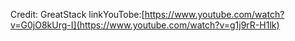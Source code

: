 Credit: GreatStack linkYouTobe:[https://www.youtube.com/watch?v=G0jO8kUrg-I](https://www.youtube.com/watch?v=g1j9rR-H1lk)
